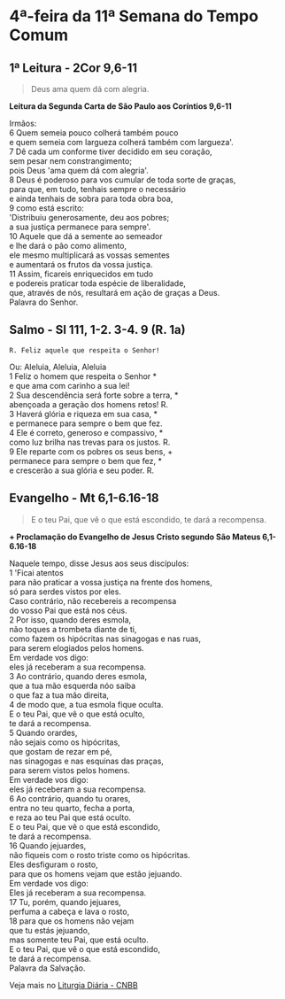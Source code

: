 # 4ª-feira da 11ª Semana do Tempo Comum

## 1ª Leitura - 2Cor 9,6-11

> Deus ama quem dá com alegria.

**Leitura da Segunda Carta de São Paulo aos Coríntios 9,6-11**

Irmãos:   
6 Quem semeia pouco colherá também pouco   
 e quem semeia com largueza colherá também com largueza'.   
7 Dê cada um conforme tiver decidido em seu coração,   
 sem pesar nem constrangimento;   
 pois Deus 'ama quem dá com alegria'.   
8 Deus é poderoso para vos cumular de toda sorte de graças,   
 para que, em tudo, tenhais sempre o necessário   
 e ainda tenhais de sobra para toda obra boa,   
9 como está escrito:   
 'Distribuiu generosamente, deu aos pobres;   
 a sua justiça permanece para sempre'.   
10 Aquele que dá a semente ao semeador   
 e lhe dará o pão como alimento,   
 ele mesmo multiplicará as vossas sementes   
 e aumentará os frutos da vossa justiça.   
11 Assim, ficareis enriquecidos em tudo   
 e podereis praticar toda espécie de liberalidade,   
 que, através de nós, resultará em ação de graças a Deus.   
 Palavra do Senhor.

## Salmo - Sl 111, 1-2. 3-4. 9 (R. 1a)

`R. Feliz aquele que respeita o Senhor!`

Ou: Aleluia, Aleluia, Aleluia   
1 Feliz o homem que respeita o Senhor *   
 e que ama com carinho a sua lei!   
2 Sua descendência será forte sobre a terra, *   
 abençoada a geração dos homens retos! R.       
3 Haverá glória e riqueza em sua casa, *   
 e permanece para sempre o bem que fez.   
4 Ele é correto, generoso e compassivo, *   
 como luz brilha nas trevas para os justos. R.       
9 Ele reparte com os pobres os seus bens, +   
 permanece para sempre o bem que fez, *   
 e crescerão a sua glória e seu poder. R.

## Evangelho - Mt 6,1-6.16-18

> E o teu Pai, que vê o que está escondido, te dará a recompensa.

**+ Proclamação do Evangelho de Jesus Cristo segundo São Mateus 6,1-6.16-18**

Naquele tempo, disse Jesus aos seus discípulos:    
1 'Ficai atentos   
 para não praticar a vossa justiça na frente dos homens,   
 só para serdes vistos por eles.   
 Caso contrário, não recebereis a recompensa   
 do vosso Pai que está nos céus.    
2 Por isso, quando deres esmola,   
 não toques a trombeta diante de ti,   
 como fazem os hipócritas nas sinagogas e nas ruas,   
 para serem elogiados pelos homens.   
 Em verdade vos digo:   
 eles já receberam a sua recompensa.    
3 Ao contrário, quando deres esmola,   
 que a tua mão esquerda nóo saiba   
 o que faz a tua mão direita,    
4 de modo que, a tua esmola fique oculta.   
 E o teu Pai, que vê o que está oculto,   
 te dará a recompensa.    
5 Quando orardes,   
 não sejais como os hipócritas,   
 que gostam de rezar em pé,    
 nas sinagogas e nas esquinas das praças,   
 para serem vistos pelos homens.   
 Em verdade vos digo:   
 eles já receberam a sua recompensa.    
6 Ao contrário, quando tu orares,   
 entra no teu quarto, fecha a porta,   
 e reza ao teu Pai que está oculto.   
 E o teu Pai, que vê o que está escondido,   
 te dará a recompensa.    
16 Quando jejuardes,   
 não fiqueis com o rosto triste como os hipócritas.   
 Eles desfiguram o rosto,   
 para que os homens vejam que estão jejuando.   
 Em verdade vos digo:   
 Eles já receberam a sua recompensa.    
17 Tu, porém, quando jejuares,   
 perfuma a cabeça e lava o rosto,    
18 para que os homens não vejam   
 que tu estás jejuando,   
 mas somente teu Pai, que está oculto.   
 E o teu Pai, que vê o que está escondido,   
 te dará a recompensa.   
 Palavra da Salvação.

Veja mais no [Liturgia Diária - CNBB](http://liturgiadiaria.cnbb.org.br/app/user/user/UserView.php?ano=2017&mes=6&dia=21)